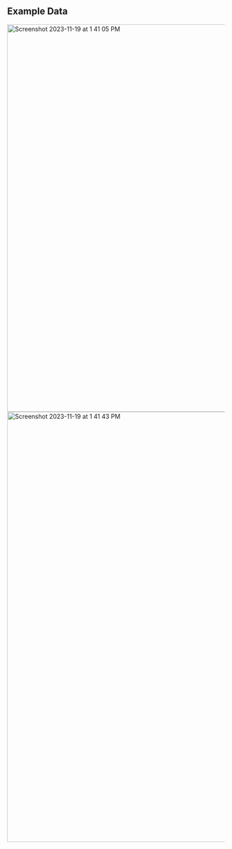 ## Example Data 
<img width="895" alt="Screenshot 2023-11-19 at 1 41 05 PM" src="https://github.com/DiegoFraR/swe3313Project/assets/145714498/5dfaa187-24c9-43e1-bcb6-32e1001bd937">
<img width="994" alt="Screenshot 2023-11-19 at 1 41 43 PM" src="https://github.com/DiegoFraR/swe3313Project/assets/145714498/9efd6d02-f1fb-4d60-b35b-8981d4cbed21">
